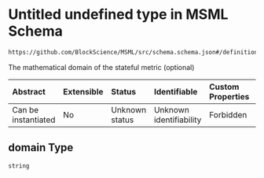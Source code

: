 # Untitled undefined type in MSML Schema

```txt
https://github.com/BlockScience/MSML/src/schema.schema.json#/definitions/StatefulMetricVar/properties/domain
```

The mathematical domain of the stateful metric (optional)

| Abstract            | Extensible | Status         | Identifiable            | Custom Properties | Additional Properties | Access Restrictions | Defined In                                                                                    |
| :------------------ | :--------- | :------------- | :---------------------- | :---------------- | :-------------------- | :------------------ | :-------------------------------------------------------------------------------------------- |
| Can be instantiated | No         | Unknown status | Unknown identifiability | Forbidden         | Allowed               | none                | [schema.schema.json\*](../../out/math_spec_mapping/schema.schema.json "open original schema") |

## domain Type

`string`
